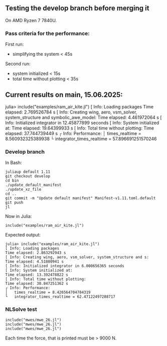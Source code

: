 ## Testing the develop branch before merging it
On  AMD Ryzen 7 7840U.

### Pass criteria for the performance:
First run:
- simplifying the system      < 45s

Second run:
- system initialized          < 15s
- total time without plotting < 35s

## Current results on main, 15.06.2025:
julia> include("examples/ram_air_kite.jl")
[ Info: Loading packages 
Time elapsed: 2.769526784 s
[ Info: Creating wing, aero, vsm_solver, system_structure and symbolic_awe_model:
Time elapsed: 4.461972064 s
[ Info: Initialized integrator in 12.45877899 seconds
[ Info: System initialized at:
Time elapsed: 19.64399933 s
[ Info: Total time without plotting:
Time elapsed: 37.744739449 s
┌ Info: Performance:
│   times_realtime = 8.560932325389938
└   integrator_times_realtime = 57.896691251570246

### Develop branch
In Bash:
```
juliaup default 1.11
git checkout develop
cd bin
./update_default_manifest
./update_xz_file
cd ..
git commit -m "Update default manifest" Manifest-v1.11.toml.default
git push
jl
```
Now in Julia:
```
include("examples/ram_air_kite.jl")
```
Expected output:
```
julia> include("examples/ram_air_kite.jl")
[ Info: Loading packages 
Time elapsed: 2.863292943 s
[ Info: Creating wing, aero, vsm_solver, system_structure and s:
Time elapsed: 4.51880941 s
[ Info: Initialized integrator in 6.000656365 seconds
[ Info: System initialized at:
Time elapsed: 13.392478822 s
[ Info: Total time without plotting:
Time elapsed: 30.847251362 s
┌ Info: Performance:
│   times_realtime = 8.426564704784319
└   integrator_times_realtime = 62.47122497288717
```

### NLSolve test
```
include("mwes/mwe_26.jl")
include("mwes/mwe_26.jl")
include("mwes/mwe_26.jl")
```
Each time the force, that is printed must be > 9000 N.
